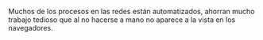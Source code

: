 Muchos de los procesos en las redes están automatizados, ahorran mucho trabajo tedioso que al no hacerse a mano no aparece a la vista en los navegadores.
